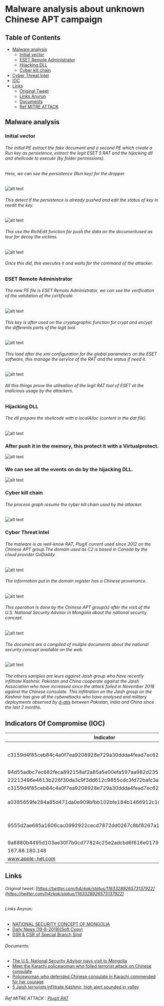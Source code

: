 # Malware analysis about unknown Chinese APT campaign
## Table of Contents
* [Malware analysis](#Malware-analysis)
  + [Initial vector](#Initial-vector)
  + [ESET Remote Administrator](#ESET-Remote-Administrator)
  + [Hijacking DLL](#Hijacking-DLL)
  + [Cyber kill chain](#Cyber-kill-chain)
* [Cyber Threat Intel](#Cyber-Threat-Intel)
* [IOC](#IOC)
* [Links](#Links)
  + [Original Tweet](#Original-Tweet)
  + [Links Anyrun](#Links-Anyrun)
  + [Documents](#Documents)
  + [Ref MITRE ATTACK](#Ref-MITRE-ATTACK)

## Malware analysis <a name="Malware-analysis"></a>
### Initial vector <a name="Initial-vector"></a>
###### The initial PE extract the fake document and a second PE which create a Run key as persistence, extract the legit ESET 5 RAT and the hijacking dll and shellcode to execute (by folder permissions).
###### Here, we can see the persistence (Run key) for the dropper. 
![alt text](https://raw.githubusercontent.com/StrangerealIntel/CyberThreatIntel/master/China/APT/Unknown/20-08-19/Images/Loader/RegKey.png "Push registry key")
###### This detect if the persistence is already pushed and edit the status of key in reedit the key. 
![alt text](https://raw.githubusercontent.com/StrangerealIntel/CyberThreatIntel/master/China/APT/Unknown/20-08-19/Images/Loader/RegStatus.png "Change registry key")
###### This use the RichEdit function for push the data on the documentused as leur for decoy the victims.
![alt text](https://raw.githubusercontent.com/StrangerealIntel/CyberThreatIntel/master/China/APT/Unknown/20-08-19/Images/Loader/RichEdit.png "Use RichEdit for drop the document")
 ###### Once this did, this executes it and waits for the command of the attacker. 
 ### ESET Remote Administrator <a name="ESET-Remote-Administrator"></a>
 ###### The new PE file is ESET Remote Administrator, we can see the verification of the validation of the certificate.
 ![alt text](https://raw.githubusercontent.com/StrangerealIntel/CyberThreatIntel/master/China/APT/Unknown/20-08-19/Images/eset/Cert.png "Analysis Certificate ESET")
 ###### This key is after used on the cryptographic function for crypt and encypt the differents parts of the legit tool.
  ![alt text](https://raw.githubusercontent.com/StrangerealIntel/CyberThreatIntel/master/China/APT/Unknown/20-08-19/Images/eset/crypto.png "Cryptographie ESET")	
 ###### This load after the xml configuration for the global parameters on the ESET software, this manage the service of the RAT and the status if need it.
 ![alt text](https://raw.githubusercontent.com/StrangerealIntel/CyberThreatIntel/master/China/APT/Unknown/20-08-19/Images/eset/config.png "Configuration RAT ESET")	
###### All this things prove the utilisation of the legit RAT tool of ESET at the malicious usage by the attackers.
### Hijacking DLL <a name="Hijacking-DLL"></a>
###### The dll prepare the shellcode with a localAlloc (content in the dat file).
 ![alt text](https://raw.githubusercontent.com/StrangerealIntel/CyberThreatIntel/master/China/APT/Unknown/20-08-19/Images/hijack/alloc.png "Allocation in DLL")	
### After push it in the memory, this protect it with a Virtualprotect.
![alt text](https://raw.githubusercontent.com/StrangerealIntel/CyberThreatIntel/master/China/APT/Unknown/20-08-19/Images/hijack/virtualprotect.png "Virtualprotect in DLL")
### We can see all the events on do by the hijacking DLL.
![alt text](https://raw.githubusercontent.com/StrangerealIntel/CyberThreatIntel/master/China/APT/Unknown/20-08-19/Images/hijack/command.PNG "Resume action in the DLL")

### Cyber kill chain <a name="Cyber-kill-chain"></a>
###### The process graph resume the cyber kill chain used by the attacker.
![alt text](https://raw.githubusercontent.com/StrangerealIntel/CyberThreatIntel/master/China/APT/Unknown/20-08-19/Images/Cyberkillchain.png "Cyber kill chain")
### Cyber Threat Intel <a name="Cyber-Threat-Intel"></a>
###### The malware is as well-know RAT, PlugX current used since 2012 on the Chinese APT group.The domain used as C2 is based in Canada by the cloud provider GoDaddy.
![alt text](https://raw.githubusercontent.com/StrangerealIntel/CyberThreatIntel/master/China/APT/Unknown/20-08-19/Images/IP.PNG "C2 informations")
###### The information put in the domain register has a Chinese provenance.
![alt text](https://raw.githubusercontent.com/StrangerealIntel/CyberThreatIntel/master/China/APT/Unknown/20-08-19/Images/domain.png "C2 informations")
###### This operation is done by the Chinese APT group(s) after the visit of the U.S. National Security Advisor in Mongolia about the national security concept.
![alt text](https://raw.githubusercontent.com/StrangerealIntel/CyberThreatIntel/master/China/APT/Unknown/20-08-19/Images/USvisit.png "US visit in Mongolia")
###### The document are a compiled of muliple documents about the national security concept available on the web.
![alt text](https://raw.githubusercontent.com/StrangerealIntel/CyberThreatIntel/master/China/APT/Unknown/20-08-19/Images/Liks.PNG "Document on the web")
###### The others samples are leurs against Jaish group who have recently infiltrate Kashmir. Pakistan and China cooperate against the Jaish Association who have increased since the attack foiled in November 2018 against the Chinese consulate. This infiltration on the Jaish group on the Kashmir has give all the cyberattacks who have analysed and military deployments observed by [d-atis](https://twitter.com/detresfa_) between Pakistan, India and China since the last 2 months.
## Indicators Of Compromise (IOC) <a name="IOC"></a>

| Indicator     | Description|
| ------------- |:-------------:|
|c3159d4f85ceb84c4a0f7ea9208928e729a30ddda4fead7ec6257c7dd1984763|NATIONAL SECURITY CONCEPT OF MONGOLIA.exe|
|94d55adbc7ec682feca892158af2a85a5e00efa597aa982d2353cae5c9c8e306|http_dll.dll|
|22213496e4613b226f30da3c9f3dd612c9655cdc3fd72bafc3a21d38893879fa|http_dll.dat|
|c3159d4f85ceb84c4a0f7ea9208928e729a30ddda4fead7ec6257c7dd1984763|unsecapp.exe|
|a0385659fe284a85d471da0e909bfbb102bfe184b1466912c1cf41844ce4ee4b|Daily News (19-8-2019)(Soft Copy).doc|
|9555d2ae685a1606cac0992922cecd7872dd0267c8bf8267a137c5a41a14c32c|NATIONAL SECURITY CONCEPT OF MONGOLIA.docx|
|9a8880b4495d103ae30f7b0cd77824c25e2adcbd6f616e01798de6defd1bbfef|DSR.docx|
|167.88.180.148|IP C2|
| www.apple-net.com |Domain C2|
## Links <a name="Links"></a>
###### Original tweet: [https://twitter.com/h4ckak/status/1163328926573137922](https://twitter.com/h4ckak/status/1163328926573137922) <a name="Original-Tweet"></a>
###### Links Anyrun: <a name="Links-Anyrun"></a>
* [NATIONAL SECURITY CONCEPT OF MONGOLIA](https://app.any.run/tasks/b5289acd-0e7b-45dc-987e-7d2920d14a30)
* [Daily News (19-8-2019)(Soft Copy)](https://app.any.run/tasks/ee97b8a5-0632-4eee-b091-d6e8bb371e0f)
* [DSR & CSR of Special Branch Sind](https://app.any.run/tasks/755521b5-f008-4ab1-95c1-cfe93fb58f1e)
###### Documents: <a name="Documents"></a>
* [The U.S. National Security Advisor pays visit to Mongolia](https://montsame.mn/en/read/194438)
* [Meet the Karachi policewoman who foiled terrorist attack on Chinese consulate](https://www.indiatoday.in/world/story/karachi-policewoman-suhai-aziz-talpur-chinese-consulate-terror-attack-1394871-2018-11-23)
* [Policewoman who defended Chinese consulate in Karachi commended for her courage](https://www.scmp.com/news/asia/south-asia/article/2174762/policewoman-who-defended-chinese-consulate-karachi-commended)
* [5 Jaish terrorists infiltrate Kashmir, high alert sounded in valley](https://www.indiatoday.in/india/story/jaish-terrorists-infiltrate-kashmir-alert-valley-1576321-2019-08-02)
###### Ref MITRE ATTACK : [PlugX RAT](https://attack.mitre.org/software/S0013/) <a name="Ref-MITRE-ATTACK"></a>
